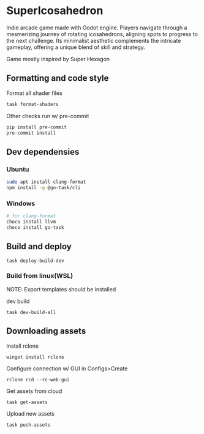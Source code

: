 # SuperIcosahedron

Indie arcade game made with Godot engine.
Players navigate through a mesmerizing journey of rotating icosahedrons,
aligning spots to progress to the next challenge. Its minimalist aesthetic
complements the intricate gameplay, offering a unique blend of skill and strategy.

Game mostly inspired by Super Hexagon

## Formatting and code style

Format all shader files

```sh
task format-shaders
```

Other checks run w/ pre-commit

```sh
pip install pre-commit
pre-commit install
```

## Dev dependensies

### Ubuntu

```sh
sudo apt install clang-format
npm install -g @go-task/cli
```

### Windows

```sh
# for clang-format
choco install llvm
choco install go-task
```

## Build and deploy

    task deploy-build-dev

### Build from linux(WSL)

NOTE: Export templates should be installed

dev build

    task dev-build-all

## Downloading assets

Install rclone

    winget install rclone

Configure connection w/ GUI in Configs>Create

    rclone rcd --rc-web-gui

Get assets from cloud

    task get-assets

Upload new assets

    task push-assets
